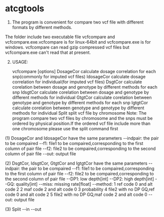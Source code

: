 # atcgtools

1. The program is convenient for compare two vcf file with different formats by different methods.

The folder include two executable file vcfcompare and vcfcompare.exe.vcfcompare is for linux-64bit and vcfcompare.exe is for windows.
vcfcompare can read gzip compressed vcf files but vcfcompare.exe can't read that at present.

2. USAGE:
   
   vcfcompare <command> [options]
        DosageCor       calculate dosage correlation for each snp(commonly for imputed vcf files)
        IdosageCor      calculate dosage correlation for individual(for imputed vcf files)
        DsgtCor calculate corelation between dosage and genotype by different methods for each snp
        IdsgtCor        calculate corelation between dosage and genotype by different methods for individual
        GtgtCor calculate corelation between genotype and genotype by different methods for each snp
        IgtgtCor        calculate corelation between genotype and genotype by different methods for individual
        Split   split vcf file by chromosome
        Note: The program compare two vcf files by chromosome and the snps must be ordered by physical position.If the ordered vcf file include more than one chromosome please use the split command first

(1) DosageCor and IdosageCor have the same parameters
    --indpair:      the pair to be compaired
    --f1:   file1 to be compaired,corresponding to the first column of pair file
    --f2:   file2 to be compaired,corresponding to the second column of pair file
    --out:  output file
    
(2) DsgtCor, IdsgtCor, GtgtCor and IgtgtCor have the same parameters
    --indpair:      the pair to be compaired
    --f1:   file1 to be compaired,corresponding to the first column of pair file
    --f2:   file2 to be compaired,corresponding to the second column of pair file
    --DP1:  low depth[int]
    --DP2:  high depth[int]
    --GQ:   quality[int]
    --miss: missing rate[float]
    --method:
                    1 ref code 0 and alt code 2
                    2 maf code 2 and alt code 0
                    3 probability
                    4 file2 with no DP GQ,ref code 0 and alt code 2
                    5 file2 with no DP GQ,maf code 2 and alt code 0
    --out:  output file
    
(3) Split
    --in <vcf file> --out <output directory>
